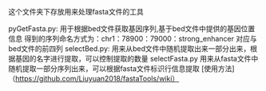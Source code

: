 这个文件夹下存放用来处理fasta文件的工具

pyGetFasta.py:
	用于根据bed文件获取基因序列,基于bed文件中提供的基因位置信息
	得到的序列命名方式为：chr1：78900：79000：strong_enhancer 对应与bed文件的前四列
selectBed.py:
	用来从bed文件中随机提取出来一部分出来，根据基因的名字进行提取，可以控制提取的数量
selectFasta.py
	用来从fasta文件中随机提取一部分序列出来，可以根据fasta文件标识行信息提取
[使用方法]（https://github.com/Liuyuan2018/fastaTools/wiki）
